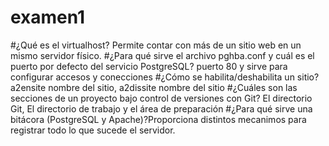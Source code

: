 # examen1
#¿Qué es el virtualhost? Permite contar con más de un sitio web en un mismo servidor físico.
#¿Para qué sirve el archivo pghba.conf y cuál es el puerto por defecto del servicio PostgreSQL? puerto 80 y sirve para configurar accesos y conecciones
#¿Cómo se habilita/deshabilita un sitio?a2ensite nombre del sitio, a2dissite nombre del sitio
#¿Cuáles son las secciones de un proyecto bajo control de versiones con Git? El directorio Git, El directorio de trabajo y el área de preparación
#¿Para qué sirve una bitácora (PostgreSQL y Apache)?Proporciona distintos mecanimos para registrar todo lo que sucede el servidor.


